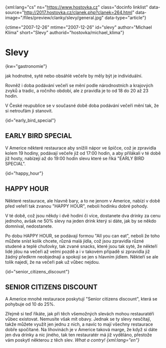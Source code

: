 
{xml:lang="cs" ns="https://www.hostovka.cz" class="docinfo linklist" data-source="http://2017.hostovka.cz/clanek.php?clanek=264.html" data-image="/files/preview/clanky/slevy/general.jpg" data-type="article"}

{ctime="2007-12-26" mtime="2007-12-26" id="slevy" author="Michael Klíma" short="Slevy" authorid="hostovka/michael_klima"}

# Slevy

<!-- generated attribute kw by user_udpatekw.sh on 2020-04-21, do not edit -->

{kw="gastronomie"}

jak hodnotné, syté nebo obsáhlé večeře by měly být je individuální.

Rovněž i doba podávání večeří se mění podle národnostních a krajových zvyků a tradic, a ročního období, ale z pravidla je to od 18 do 20 až 23 hodin.

V České reupublice se v současné době doba podávání večeří mění tak, že si netroufám ji stanovit.

{id="early\_bird\_special"}

## EARLY BIRD SPECIAL

V Americe některé restaurace aby snížili nápor ve špičce, což je zpravidla kolem 19 hodiny, podávají večeře již od 17:00 hodin, a aby přilákali v té době již hosty, nabízejí až do 19:00 hodin slevu které se říká "EARLY BIRD SPECIAL".

{id="happy_hour"}

## HAPPY HOUR

Některé restaurace, ale hlavně bary, a to ne jenom v Americe, nabízí v době před veřeří tak zvanou "HAPPY HOUR", neboli hodinku dobré pohody.

V té době, což jsou někdy i dvě hodini či více, dostanete dva drinky za cenu jednoho, avšak ne 50% slevy na jeden drink který si dáte, jak by se někdo domníval, nedostanete.

Po dobu HAPPY HOUR, se podávají formou "All you can eat", neboli že toho můžete sníst kolik chcete, různá malá jídla, což jsou zpravidla různé studené a teplé chuťovky, tak zvané snacks, které jsou tak syté, že někteří lidé jdou na večeři až velmi pozdě a i v takovém případě si zpravidla již žádný předkrm neobjednají a spokojí se jen s hlavním jídlem. Někteří se ale tolik najedí, že na večeři pak už vůbec nejdou.

{id="senior\_citizens\_discount"}

## SENIOR CITIZENS DISCOUNT

A Americe mnohé restaurace poskytují "Senior citizens discount", která se pohybuje od 10 do 25%.

Zřejmě si teď říkáte, jak při těch všemožných slevách mohou restauratéři vůbec existovat. Nemusíte však mít obavy. Jednak se ty slevy nesčítají, takže můžete využít jen jednu z nich, a navíc to mají všechny restaurace dobře spočítané. Na lihovinách je v Americe taková marge, že když si dáte jen dva drinky a nic jiného, tak ten restauratér má již vyděláno, přestože vám poskytl některou z těch slev. _What a contry! {xml:lang="en"}_

